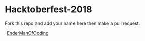 # Hacktoberfest-2018

Fork this repo and add your name here then make a pull request. 

-[EnderManOfCoding](https://github.com/EndermanOfCoding)
